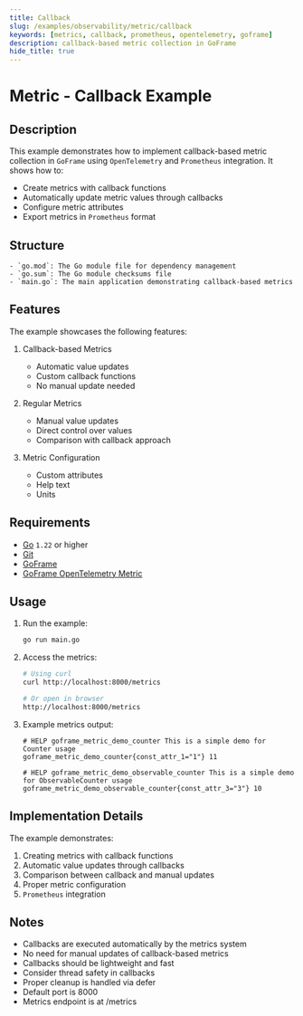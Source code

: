 ```yaml
---
title: Callback
slug: /examples/observability/metric/callback
keywords: [metrics, callback, prometheus, opentelemetry, goframe]
description: callback-based metric collection in GoFrame
hide_title: true
---
```


# Metric - Callback Example

## Description

This example demonstrates how to implement callback-based metric collection in `GoFrame` using `OpenTelemetry` and `Prometheus` integration. It shows how to:
- Create metrics with callback functions
- Automatically update metric values through callbacks
- Configure metric attributes
- Export metrics in `Prometheus` format

## Structure

```text
- `go.mod`: The Go module file for dependency management
- `go.sum`: The Go module checksums file
- `main.go`: The main application demonstrating callback-based metrics
```

## Features

The example showcases the following features:
1. Callback-based Metrics
   - Automatic value updates
   - Custom callback functions
   - No manual update needed

2. Regular Metrics
   - Manual value updates
   - Direct control over values
   - Comparison with callback approach

3. Metric Configuration
   - Custom attributes
   - Help text
   - Units

## Requirements

- [Go](https://golang.org/dl/) `1.22` or higher
- [Git](https://git-scm.com/downloads)
- [GoFrame](https://goframe.org)
- [GoFrame OpenTelemetry Metric](https://github.com/gogf/gf/tree/master/contrib/metric/otelmetric)

## Usage

1. Run the example:
   ```bash
   go run main.go
   ```

2. Access the metrics:
   ```bash
   # Using curl
   curl http://localhost:8000/metrics
   
   # Or open in browser
   http://localhost:8000/metrics
   ```

3. Example metrics output:
   ```text
   # HELP goframe_metric_demo_counter This is a simple demo for Counter usage
   goframe_metric_demo_counter{const_attr_1="1"} 11
   
   # HELP goframe_metric_demo_observable_counter This is a simple demo for ObservableCounter usage
   goframe_metric_demo_observable_counter{const_attr_3="3"} 10
   ```

## Implementation Details

The example demonstrates:
1. Creating metrics with callback functions
2. Automatic value updates through callbacks
3. Comparison between callback and manual updates
4. Proper metric configuration
5. `Prometheus` integration

## Notes

- Callbacks are executed automatically by the metrics system
- No need for manual updates of callback-based metrics
- Callbacks should be lightweight and fast
- Consider thread safety in callbacks
- Proper cleanup is handled via defer
- Default port is 8000
- Metrics endpoint is at /metrics
